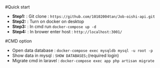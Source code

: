 #Quick start
- **Step1:** : Git clone : `https://github.com/10102004tan/Job-oishi-api.git`
- **Step2:** : Turn on docker on desktop
- **Step3:** : In cmd run `docker-compose up -d`
- **Step4:** : In brower enter host : `http://localhost:3001/`

#CMD option
- Open data database : `docker-compose exec mysqldb mysql -u root -p`
- Show data in mysql : `SHOW DATABASES;`(required login)
- Migrate cmd in laravel : `docker-compose exec app php artisan migrate`
